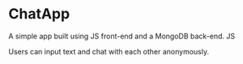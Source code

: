 # ChatApp
A simple app built using JS front-end and a MongoDB back-end. JS 

Users can input text and chat with each other anonymously.
